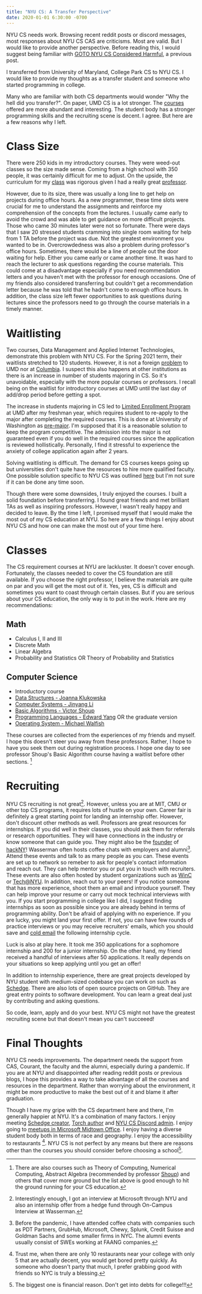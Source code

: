 ```yaml
---
title: "NYU CS: A Transfer Perspective"
date: 2020-01-01 6:30:00 -0700
---
```


NYU CS needs work. Browsing recent reddit posts or discord messages, most responses about
NYU CS CAS are criticisms. Most are valid. But I would like to provide another perspective. 
Before reading this, I would suggest being familiar with [GOTO NYU CS Considered Harmful](https://blog.torchnyu.com/2020/11/12/goto-nyu-cs-considered-harmful.html), a previous post.

I transferred from University of Maryland, College Park CS to NYU CS. I would like to provide
my thoughts as a transfer student and someone who started programming in college.

Many who are familiar with both CS departments would wonder "Why the hell did you transfer?". On paper,
UMD CS is a lot stronger. The [courses](https://app.testudo.umd.edu/soc/search?courseId=CMSC&sectionId=&termId=202101&_openSectionsOnly=on&creditCompare=&credits=&courseLevelFilter=ALL&instructor=&_facetoface=on&_blended=on&_online=on&courseStartCompare=&courseStartHour=&courseStartMin=&courseStartAM=&courseEndHour=&courseEndMin=&courseEndAM=&teachingCenter=ALL&_classDay1=on&_classDay2=on&_classDay3=on&_classDay4=on&_classDay5=on) offered are more abundant and interesting. The student body has a stronger
programming skills and the recruiting scene is decent. I agree. But here are a few reasons why I left.

# Class Size

There were 250 kids in my introductory courses. They were weed-out classes so the size made sense. Coming from a high school with 350 people, it was certainly difficult for me to adjust. On the upside, the curriculum for my [class](https://www.cs.umd.edu/class/fall2018/cmsc131-020X040X/) was rigorous given I had a really great [professor](https://www.ratemyprofessors.com/ShowRatings.jsp?tid=313062).

However, due to its size, there was usually a long line to get help on projects during office hours. As a new programmer, these time slots were crucial for me to understand the assignments and reinforce my comprehension of the concepts from the lectures. I usually came early to avoid the crowd and was able to get guidance on more difficult projects. Those who came 30 minutes later were not so fortunate. There were days that I saw 20 stressed students cramming into single room waiting for help from 1 TA before the project was due. Not the greatest environment you wanted to be in. Overcrowdedness was also a problem during professor's office hours. Sometimes, there would be a line of people out the door waiting for help. Either you came early or came another time. It was hard to reach the lecturer to ask questions regarding the course materials. This could come at a disadvantage especially if you need recommendation letters and you haven't met with the professor for enough occasions. One of my friends also considered transferring but couldn't get a recommendation letter because he was told that he hadn't come to enough office hours. In addition, the class size left fewer opportunities to ask questions during lectures since the professors need to go through the course materials in a timely manner.

# Waitlisting

Two courses, Data Management and Applied Internet Technologies, demonstrate this problem with NYU CS. For the Spring 2021 term, their waitlists stretched to 120 students. However, it is not a foreign [problem](https://dbknews.com/2017/12/11/umd-computer-science-petition-waitlists-iribe-differential-tuition-class-size/) to UMD nor at [Columbia](https://www.facebook.com/columbiaconfessionz/posts/427826941899592). I suspect this also happens at other institutions as there is an increase in number of students majoring in CS. So it's unavoidable, especially with the more popular courses or professors. I recall being on the waitlist for introductory courses at UMD until the last day of add/drop period before getting a spot. 

The increase in students majoring in CS led to [Limited Enrollment Program](https://www.lep.umd.edu/computerscience.html#current) at UMD after my freshman year, which requires student to re-apply to the major after completing the required courses. This is done at University of Washington as [pre-major](https://www.washington.edu/uaa/advising/degree-overview/majors/). I'm supposed that it is a reasonable solution to keep the program competitive. The admission into the major is not guaranteed even if you do well in the required courses since the application is reviewed hollistically. Personally, I find it stressful to experience the anxiety of college application again after 2 years.

Solving waitlisting is difficult. The demand for CS courses keeps going up but universities don't quite have the resources to hire more qualified faculty. One possible solution specific to NYU CS was outlined [here](https://blog.torchnyu.com/2020/12/08/waitlisted-professor-allocation.html) but I'm not sure if it can be done any time soon.

Though there were some downsides, I truly enjoyed the courses. I built a solid foundation before transferring. I found great friends and met brilliant TAs as well as inspiring professors. However, I wasn't really happy and decided to leave. By the time I left, I promised myself that I would make the most out of my CS education at NYU. So here are a few things I enjoy about NYU CS and how one can make the most out of your time here.

# Classes
The CS requirement courses at NYU are lackluster. It doesn't cover enough. Fortunately, the classes needed to cover the CS foundation are still available. If you choose the right professor, I believe the materials are quite on par and you will get the most out of it. Yes, yes, CS is difficult and sometimes you want to coast through certain classes. But if you are serious about your CS education, the only way is to put in the work. Here are my recommendations:
## Math
- Calculus I, II and III
- Discrete Math
- Linear Algebra
- Probability and Statistics OR Theory of Probability and Statistics

## Computer Science
- Introductory course
- [Data Structures - Joanna Klukowska](https://cs.nyu.edu/~joannakl/cs102_f20/)
- [Computer Systems - Jinyang Li](http://www.news.cs.nyu.edu/~jinyang/fa18-cso/)
- [Basic Algorithms - Victor Shoup](https://cs.nyu.edu/courses/fall20/CSCI-UA.0310-001/)
- [Programming Languages - Edward Yang](https://cs.nyu.edu/courses/spring20/CSCI-UA.0490-001/) OR the graduate version
- [Operating System - Michael Walfish](https://cs.nyu.edu/~mwalfish/classes/20sp/)

These courses are collected from the experiences of my friends and myself. I hope this doesn't steer you away from these professors. Rather, I hope to have you seek them out during registration process. I hope one day to see professor Shoup's Basic Algorithm course having a waitlist before other sections. [^0] 

[^0]: There are also courses such as Theory of Computing, Numerical Computing, Abstract Algebra (recommended by professor [Shoup](https://www.shoup.net/)) and others that cover more ground but the list above is good enough to hit the ground running for your CS education.

# Recruiting

NYU CS recruiting is not great[^1]. However, unless you are at MIT, CMU or other top CS programs, it requires lots of hustle on your own. 
Career fair is definitely a great starting point for landing an internship offer. However, don't discount other methods as well. Professors are great resources for internships. If you did well in their classes, you should ask them for referrals or research opportunities. They will have connections in the industry or know someone that can guide you. They might also be the [founder](https://cs.nyu.edu/~korth/) of [hackNY](https://hackny.org/)! Wasserman often hosts coffee chats with employers and alumni[^2]. Attend these events and talk to as many people as you can. These events are set up to network so remeber to ask for people's contact information and reach out. They can help mentor you or put you in touch with recruiters. These events are also often hosted by student organizations such as [WinC](https://nyuwinc.org/upcoming-events) or [Tech@NYU](https://techatnyu.org/events). In addition, reach out to your peers! If you notice someone that has more experience, shoot them an email and introduce yourself. They can help improve your resume or carry out mock technical interviews with you. If you start programming in college like I did, I suggest finding internships as soon as possible since you are already behind in terms of programming ability. Don't be afraid of applying with no experience. If you are lucky, you might land your first offer. If not, you can have few rounds of practice interviews or you may receive recruiters' emails, which you should save and [cold email](https://blog.torchnyu.com/2019/12/19/sent-from-my-iphone.html) the following internship cycle.

[^1]: Interestingly enough, I got an interview at Microsoft through NYU and also an internship offer from a hedge fund through On-Campus Interview at Wasserman.

[^2]: Before the pandemic, I have attended coffee chats with companies such as PDT Partners, GrubHub, Microsoft, Chewy, Splunk, Credit Suisse and Goldman Sachs and some smaller firms in NYC. The alumni events usually consist of SWEs working at FAANG companies.

Luck is also at play here. It took me 350 applications for a sophomore internship and 200 for a junior internship. On the other hand, my friend received a handful of interviews after 50 applications. It really depends on your situations so keep applying until you get an offer!

In addition to internship experience, there are great projects developed by NYU student with medium-sized codebase you can work on such as [Schedge](https://github.com/BUGS-NYU/schedge). There are also lots of open source projects on GitHub. They are great entry points to software development. You can learn a great deal just by contributing and asking questions.

So code, learn, apply and do your best. NYU CS might not have the greatest recruiting scene but that doesn't mean you can't succeeed!

# Final Thoughts
NYU CS needs improvements. The department needs the support from CAS, Courant, the faculty and the alumni, especially during a pandemic.
If you are at NYU and disappointed after reading reddit posts or previous blogs, I hope this provides a way to take advantage of all the courses and resources in the department. Rather than worrying about the environment, it might be more productive to make the best out of it and blame it after graduation.

Though I have my gripe with the CS department here and there, I'm generally happier at NYU. It's a combination of many factors. I enjoy meeting [Schedge creator](https://github.com/A1Liu), [Torch author](https://github.com/NicholasLYang) and [NYU CS Discord admin](https://github.com/esilverm). I enjoy going to [meetups in Microsoft Midtown Office](https://www.meetup.com/nycpython/). I enjoy having a diverse student body both in terms of race and geography. I enjoy the accessibility to restaurants [^3]. NYU CS is not perfect by any means but there are reasons other than the courses you should consider before choosing a school[^4].

[^3]: Trust me, when there are only 10 restaurants near your college with only 5 that are actually decent, you would get bored pretty quickly. As someone who doesn't party that much, I prefer grabbing good with friends so NYC is truly a blessing.

[^4]: The biggest one is financial reason. Don't get into debts for college!!!
